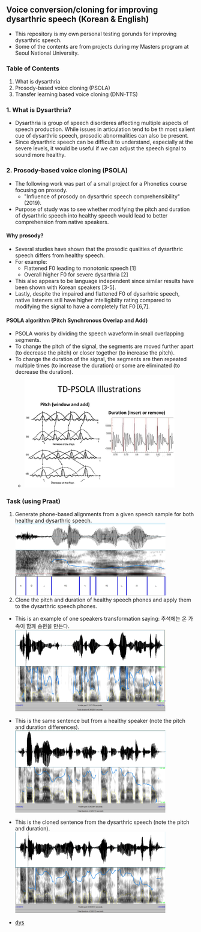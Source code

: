 ## Voice conversion/cloning for improving dysarthric speech (Korean & English)
- This repository is my own personal testing gorunds for improving dysarthric speech.
- Some of the contents are from projects during my Masters program at Seoul National University.

### Table of Contents
  1. What is dysarthria
  2. Prosody-based voice cloning (PSOLA)
  3. Transfer learning based voice cloning (DNN-TTS)
  
  
  
 ### 1. What is Dysarthria?
 - Dysarthria is group of speech disorderes affecting multiple aspects of speech production. While issues in articulation tend to be th most salient cue of dysarthric speech, prosodic abnormalities can also be present.
 - Since dysarthric speech can be difficult to understand, especially at the severe levels, it would be useful if we can adjust the speech signal to sound more healthy.
 
### 2. Prosody-based voice cloning (PSOLA)
  - The following work was part of a small project for a Phonetics course focusing on prosody.
    - "Influence of prosody on dysarthric speech comprehensibility" (2019).
  - Purpose of study was to see whether modifying the pitch and duration of dysarthric speech into healthy speech would lead to better comprehension from native speakers.
    
#### Why prosody?
- Several studies have shown that the prosodic qualities of dysarthric speech differs from healthy speech.
- For example:
  - Flattened F0 leading to monotonic speech [1]
  - Overall higher F0 for severe dysarthria [2]
- This also appears to be language independent since similar results have been shown with Korean speakers [3-5].
- Lastly, despite the impaired and flattened F0 of dysarhtric speech, native listeners still have higher intelligibilty rating compared to modifying the signal to have a completely flat F0 [6,7].

#### PSOLA algorithm (Pitch Synchronous Overlap and Add)
- PSOLA works by dividing the speech waveform in small overlapping segments.
- To change the pitch of the signal, the segments are moved further apart (to decrease the pitch) or closer together (to increase the pitch).
- To change the duration of the signal, the segments are then repeated multiple times (to increase the duration) or some are eliminated (to decrease the duration).
  - <img src="pictures/TD-PSOLA.jpg" width="400">
  
### Task (using Praat)
1. Generate phone-based alignments from a given speech sample for both healthy and dysarthric speech.<br/>
  <img src="pictures/align_ex.png" width="400"><br/>
2. Clone the pitch and duration of healthy speech phones and apply them to the dysarthric speech phones.
  - This is an example of one speakers transformation saying: 추석에는 온 가족이 함께 송편을 만든다.<br/>
  <img src="pictures/original_d.png" width="400"><br/>
  - This is the same sentence but from a healthy speaker (note the pitch and duration differences).
  <img src="pictures/original_h.png" width="400"><br/>
  - This is the cloned sentence from the dysarthric speech (note the pitch and duration).
  <img src="pictures/modified_pd.png" width="400"><br/>
  
  
  - [dys](https://github.com/abnerLing/abnerLing.github.io/audio/original_d.wav)
  

